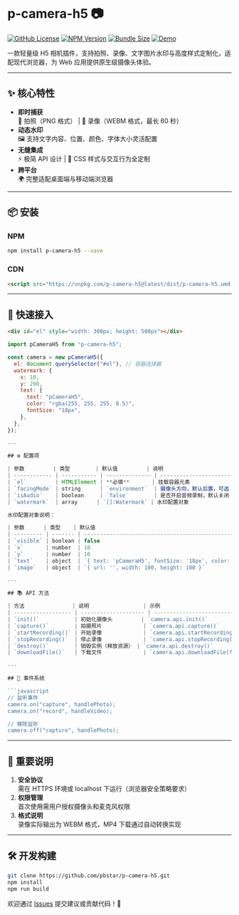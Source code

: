 # p-camera-h5 📷

[![GitHub License](https://img.shields.io/github/license/pbstar/p-camera-h5?style=flat&color=109BCD)](https://github.com/pbstar/p-camera-h5)
[![NPM Version](https://img.shields.io/npm/v/p-camera-h5?style=flat&color=d4b106)](https://www.npmjs.com/package/p-camera-h5)
[![Bundle Size](https://img.shields.io/bundlephobia/minzip/p-camera-h5?style=flat&color=41B883)](https://bundlephobia.com/package/p-camera-h5)
[![Demo](https://img.shields.io/badge/在线示例-FF5722?style=flat)](https://pbstar.github.io/p-camera-h5-demo/)

一款轻量级 H5 相机插件，支持拍照、录像、文字图片水印与高度样式定制化，适配现代浏览器，为 Web 应用提供原生级摄像头体验。

---

## ✨ 核心特性

- **即时捕获**  
  📸 拍照（PNG 格式） | 🎥 录像（WEBM 格式，最长 60 秒）
- **动态水印**  
  🖼️ 支持文字内容、位置、颜色、字体大小灵活配置
- **无缝集成**  
  ⚡ 极简 API 设计 | 🔧 CSS 样式与交互行为全定制
- **跨平台**  
  🌍 完整适配桌面端与移动端浏览器

---

## 📦 安装

### NPM

```bash
npm install p-camera-h5 --save
```

### CDN

```html
<script src="https://unpkg.com/p-camera-h5@latest/dist/p-camera-h5.umd.js"></script>
```

---

## 🚀 快速接入

```html
<div id="el" style="width: 300px; height: 500px"></div>
```

```javascript
import pCameraH5 from "p-camera-h5";

const camera = new pCameraH5({
  el: document.querySelector("#el"), // 容器选择器
  watermark: {
    x: 10,
    y: 290,
    text: {
      text: "pCameraH5",
      color: "rgba(255, 255, 255, 0.5)",
      fontSize: "18px",
    },
  },
});

---

## ⚙️ 配置项

| 参数         | 类型        | 默认值         | 说明                                      |
| ------------ | ----------- | -------------- | ----------------------------------------- |
| `el`         | HTMLElement | **必填**       | 挂载容器元素                              |
| `facingMode` | string      | `environment`  | 摄像头方向，默认后置，可选 `user`（前置） |
| `isAudio`    | boolean     | `false`        | 是否开启音频录制，默认关闭                |
| `watermark`  | array      | `[]:Watermark` | 水印配置对象                              |

水印配置对象说明：

| 参数      | 类型    | 默认值                                                                      | 说明             |
| --------- | ------- | --------------------------------------------------------------------------- | ---------------- |
| `visible` | boolean | false                                                                       | 是否显示水印     |
| `x`       | number  | 10                                                                          | 水印 x 坐标      |
| `y`       | number  | 10                                                                          | 水印 y 坐标      |
| `text`    | object  | `{ text: 'pCameraH5', fontSize: '18px', color: 'rgba(255, 255, 255, 0.5)'}` | 文字水印配置对象 |
| `image`   | object  | `{ url: '', width: 100, height: 100 }`                                      | 图片水印配置对象 |

---

## 📚 API 方法

| 方法               | 说明                 | 示例                            |
| ------------------ | -------------------- | ------------------------------- |
| `init()`           | 初始化摄像头         | `camera.api.init()`             |
| `capture()`        | 拍摄照片             | `camera.api.capture()`          |
| `startRecording()` | 开始录像             | `camera.api.startRecording()`   |
| `stopRecording()`  | 停止录像             | `camera.api.stopRecording()`    |
| `destroy()`        | 销毁实例（释放资源） | `camera.api.destroy()`          |
| `downloadFile()`   | 下载文件             | `camera.api.downloadFile(file)` |

---

## 🔌 事件系统

```javascript
// 监听事件
camera.on("capture", handlePhoto);
camera.on("record", handleVideo);

// 移除监听
camera.off("capture", handlePhoto);
```

---

## 🚨 重要说明

1. **安全协议**  
   需在 HTTPS 环境或 localhost 下运行（浏览器安全策略要求）
2. **权限管理**  
   首次使用需用户授权摄像头和麦克风权限
3. **格式说明**  
   录像实际输出为 WEBM 格式，MP4 下载通过自动转换实现

---

## 🛠️ 开发构建

```bash
git clone https://github.com/pbstar/p-camera-h5.git
npm install
npm run build
```

欢迎通过 [Issues](https://github.com/pbstar/p-camera-h5/issues) 提交建议或贡献代码！🚀

